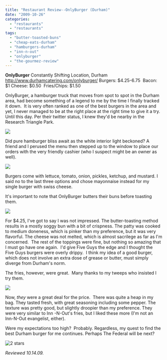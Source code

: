 ```yaml
---
title: "Restaurant Review--OnlyBurger (Durham)"
date: "2009-10-26"
categories: 
  - "restaurants"
  - "restaurants"
tags: 
  - "butter-toasted-buns"
  - "cheap-eats-durham"
  - "hamburgers-durham"
  - "inn-n-out"
  - "onlyburger"
  - "the-gourmez-review"
---
```


**OnlyBurger** Constantly Shifting Location, Durham http://www.durhamcatering.com/onlyburger/ Burgers: $4.25-6.75  Bacon: $1 Cheese: $0.50  Fries/Chips: $1.50

OnlyBurger, a hamburger truck that moves from spot to spot in the Durham area, had become something of a legend to me by the time I finally tracked it down.  It is very often ranked as one of the best burgers in the area and yet, I never managed to be at the right place at the right time to give it a try.  Until this day. Per their twitter status, I knew they'd be nearby in the Research Triangle Park.

![](http://www.thegourmez.com/gourmez/photos/onlyburger001.jpg)

Did pure hamburger bliss await as the white interior light beckoned? A friend and I perused the menu then stepped up to the window to place our orders with the very friendly cashier (who I suspect might be an owner as well).

![](http://www.thegourmez.com/gourmez/photos/onlyburger002.jpg)

Burgers come with lettuce, tomato, onion, pickles, ketchup, and mustard. I said no to the last three options and chose mayonnaise instead for my single burger with swiss cheese.

It's important to note that OnlyBurger butters their buns before toasting them.

![](http://www.thegourmez.com/gourmez/photos/onlyburger006.jpg)

For $4.25, I've got to say I was not impressed. The butter-toasting method results in a mostly soggy bun with a bit of crispness. The patty was cooked to medium doneness, which is pinker than my preference, but it was very flavorful. The cheese was not melted, which is almost sacrilege as far as I'm concerned.  The rest of the toppings were fine, but nothing so amazing that I must go have one again.  I'd give Five Guys the edge and I thought the Five Guys burgers were overly drippy.  I think my idea of a good burger, which does not involve an extra dose of grease or butter, must simply diverge from Durham's norm.

The fries, however, were great.  Many thanks to my tweeps who insisted I try them.

![](http://www.thegourmez.com/gourmez/photos/onlyburger004.jpg)

Now, _they_ were a great deal for the price.  There was quite a heap in my bag. They tasted fresh, with great seasoning including some pepper. The texture was pretty good, but slightly droopier than my preference. They were very similar to Inn -N-Out's fries, but I liked these more (I'm not an Inn-N-Out evangelist, either).

Were my expectations too high?  Probably. Regardless, my quest to find the best Durham burger for me continues. Perhaps The Federal will be next?

![2 stars](http://s3.amazonaws.com/thegourmez-wpmedia/2009/02/rating_chicken11.gif "rating_chicken11")

_Reviewed 10.14.09._
